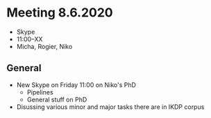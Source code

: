 # Meeting 8.6.2020
* Skype
* 11:00–XX
* Micha, Rogier, Niko

## General

- New Skype on Friday 11:00 on Niko's PhD
  - Pipelines
  - General stuff on PhD
 - Disussing various minor and major tasks there are in IKDP corpus
 
